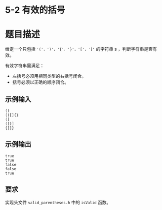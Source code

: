 # 5-2 有效的括号

# 题目描述

给定一个只包括 `'('，')'，'{'，'}'，'['，']'` 的字符串 s ，判断字符串是否有效。

有效字符串需满足：

* 左括号必须用相同类型的右括号闭合。
* 括号必须以正确的顺序闭合。

## 示例输入

```
()
()[]{}
(]
([)]
{[]}
```

## 示例输出

```
true
true
false
false
true
```

## 要求

实现头文件 `valid_parentheses.h` 中的 `isValid` 函数。

